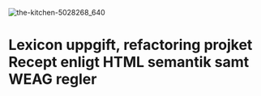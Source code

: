 ![the-kitchen-5028268_640](https://github.com/user-attachments/assets/cd3937cc-30aa-492c-a238-6f16929d5815)
#
# Lexicon uppgift, refactoring projket Recept enligt HTML semantik samt WEAG regler
